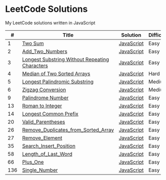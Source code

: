 # LeetCode Solutions

My LeetCode solutions written in JavaScript


| # | Title | Solution | Difficulty |
|---| ----- | -------- | ---------- |
|1|[Two Sum](https://leetcode.com/problems/two-sum/) | [JavaScript](./1_Two_Sum/1_Two_Sum.js)|Easy|
|2|[Add_Two_Numbers](https://leetcode.com/problems/add-two-numbers/) | [JavaScript](./2_Add_Two_Numbers/2_Add_Two_Numbers.js)|Easy|
|3|[Longest Substring Without Repeating Characters](https://leetcode.com/problems/longest-substring-without-repeating-characters/) | [JavaScript](./3_Longest_Substring_Without_Repeating_Characters/3_Longest_Substring_Without_Repeating_Characters.js)|Easy|
|4|[Median of Two Sorted Arrays](https://leetcode.com/problems/median-of-two-sorted-arrays/) | [JavaScript](./4_Median_of_Two_Sorted_Arrays/4_Median_of_Two_Sorted_Arrays.js)|Hard|
|5|[Longest Palindromic Substring](https://leetcode.com/problems/longest-palindromic-substring/) | [JavaScript](./5_Longest_Palindromic_Substring/5_Longest_Palindromic_Substring.js)|Medium|
|6|[Zigzag Conversion](https://leetcode.com/problems/zigzag-conversion/) | [JavaScript](./6_Zigzag_Conversion/6_Zigzag_Conversion.js)|Medium|
|9|[Palindrome Number](https://leetcode.com/problems/palindrome-number/) | [JavaScript](./9_Palindrome_Number/9_Palindrome_Number.js)|Easy|
|13|[Roman to Integer](https://leetcode.com/problems/roman-to-integer/) | [JavaScript](./13_Roman_to_Integer/13_Roman_to_Integer.js)|Easy|
|14|[Longest Common Prefix](https://leetcode.com/problems/longest-common-prefix/) | [JavaScript](./14_Longest_Common_Prefix/14_Longest_Common_Prefix.js)|Easy|
|20|[Valid_Parentheses](https://leetcode.com/problems/valid-parentheses/) | [JavaScript](./20_Valid_Parentheses/20_Valid_Parentheses.js)|Easy|
|26|[Remove_Duplicates_from_Sorted_Array](https://leetcode.com/problems/remove-duplicates-from-sorted-array/) | [JavaScript](./26_Remove_Duplicates_from_Sorted_Array/26_Remove_Duplicates_from_Sorted_Array.js)|Easy|
|27|[Remove_Element](https://leetcode.com/problems/remove-element/) | [JavaScript](./27_Remove_Element/27_Remove_Element.js)|Easy|
|35|[Search_Insert_Position](https://leetcode.com/problems/search-insert-position/) | [JavaScript](./35_Search_Insert_Position/35_Search_Insert_Position.js)|Easy|
|58|[Length_of_Last_Word](https://leetcode.com/problems/length-of-last-word/) | [JavaScript](./58_Length_of_Last_Word/58_Length_of_Last_Word.js)|Easy|
|66|[Plus_One](https://leetcode.com/problems/plus-one/) | [JavaScript](./66_Plus_One/66_Plus_One.js)|Easy|
|136|[Single_Number](https://leetcode.com/problems/single-number/) | [JavaScript](./136_Single_Number/136_Single_Number.js)|Easy|

